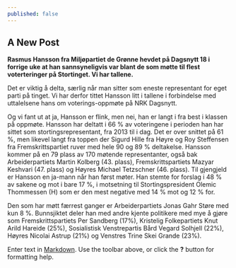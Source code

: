 ```yaml
---
published: false
---
```


## A New Post
**Rasmus Hansson fra Miljøpartiet de Grønne hevdet på Dagsnytt 18 i forrige uke at han sannsyneligvis var blant de som møtte til flest voterteringer på Stortinget. Vi har tallene.**

Det er viktig å delta, særlig når man sitter som eneste representant for eget parti på tinget. Vi har derfor tittet Hansson litt i tallene i forbindelse med uttalelsene hans om voterings-oppmøte på NRK Dagsnytt.  

Og vi fant ut at ja, Hansson er flink, men nei, han er langt i fra best i klassen på oppmøte. Hansson har deltatt i 66 % av voteringene i perioden han har sittet som stortingsrepresentant, fra 2013 til i dag. Det er over snittet på 61 %, men likevel langt fra toppen der Sigurd Hille fra Høyre og Roy Steffensen fra Fremskrittspartiet ruver med hele 90 og 89 % deltakelse. Hansson kommer på en 79 plass av 170 møtende representanter, også bak Arbeiderpartiets Martin Kolberg (43. plass), Fremskrittspartiets Mazyar Keshvari (47. plass) og Høyres Michael Tetzschner (46. plass). Til gjengjeld er Hansson en ja-mann når han først møter. Han stemte for forslag i 48 % av sakene og mot i bare 17 %, i motsetning til Stortingspresident Olemic Thommessen (H) som er den mest negative med 14 % mot og 12 % for. 

Den som har møtt færrest ganger er Arbeiderpartiets Jonas Gahr Støre med kun 8 %. Bunnsjiktet deler han med andre kjente politikere med mye å gjøre som Fremskrittspartiets Per Sandberg (17%), Kristelig Folkepartiets Knut Arild Hareide (25%), Sosialistisk Venstrepartis Bård Vegard Solhjell (22%), Høyres Nicolai Astrup (21%) og Venstres Trine Skei Grande (23%).




Enter text in [Markdown](http://daringfireball.net/projects/markdown/). Use the toolbar above, or click the **?** button for formatting help.
